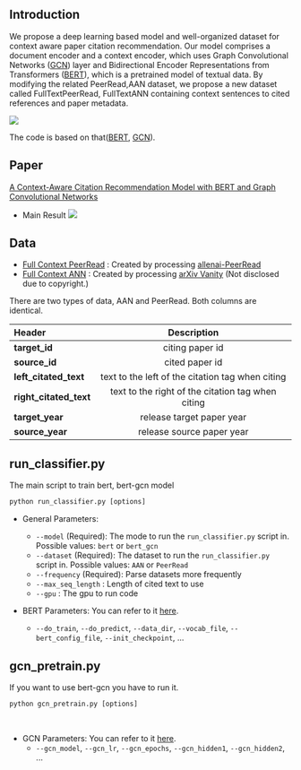## Introduction

We propose a deep learning based model and well-organized dataset for context aware paper citation recommendation. 
Our model comprises a document encoder and a context encoder, which uses Graph Convolutional Networks ([GCN](https://arxiv.org/abs/1611.07308)) 
layer and Bidirectional Encoder Representations from Transformers ([BERT](https://arxiv.org/abs/1810.04805)), which is a pretrained model of textual data. 
By modifying the related PeerRead,AAN dataset, we propose a new dataset called FullTextPeerRead, FullTextANN containing 
context sentences to cited references and paper metadata.


![](https://i.imgur.com/FzmbImx.png)

The code is based on that([BERT](https://github.com/google-research/bert), [GCN](https://github.com/tkipf/gae/)).

## Paper
 [A Context-Aware Citation Recommendation Model with BERT and Graph Convolutional Networks](https://arxiv.org/abs/1903.06464)
- Main Result
![](https://i.imgur.com/oddSCAH.png)

## Data
- [Full Context PeerRead](https://drive.google.com/open?id=1GnArDN4CAYeialDn4XYZN_K_Fl79Oq0g) : Created by processing [allenai-PeerRead](https://github.com/allenai/PeerRead)
- [Full Context ANN](http://bit.ly/2Srkdht) : Created by processing [arXiv Vanity](https://www.arxiv-vanity.com/) (Not disclosed due to copyright.)

There are two types of data, AAN and PeerRead. Both columns are identical.

|  Header        | Description     | 
| :------------- | :----------: |
|  <strong>target_id</strong> | citing paper id   | 
|  <strong>source_id</strong> | cited paper id   | 
|  <strong>left_citated_text</strong> | text to the left of the citation tag when citing    |
|  <strong>right_citated_text</strong> | text to the right of the citation tag when citing   |
|  <strong>target_year</strong> | release target paper year   |
|  <strong>source_year</strong> | release source paper year |


## run_classifier.py 
 The main script to train bert, bert-gcn model

```python
python run_classifier.py [options]
```
* General Parameters:
    * `--model` (Required): The mode to run the `run_classifier.py` script in. Possible values: `bert` or `bert_gcn`
    * `--dataset` (Required): The dataset to run the `run_classifier.py` script in. Possible values: `AAN` or `PeerRead`
    * `--frequency` (Required): Parse datasets more frequently
    * `--max_seq_length` : Length of cited text to use 
    * `--gpu` : The gpu to run code

* BERT Parameters:
    You can refer to it [here](https://github.com/google-research/bert).
    * `--do_train`, `--do_predict`, `--data_dir`, `--vocab_file`, `--bert_config_file`, `--init_checkpoint`, ...

## gcn_pretrain.py 
If you want to use bert-gcn you have to run it.

```python
python gcn_pretrain.py [options]
```
 
* GCN Parameters:
    You can refer to it [here](https://github.com/tkipf/gae).
    * `--gcn_model`, `--gcn_lr`, `--gcn_epochs`, `--gcn_hidden1`, `--gcn_hidden2`, ... 



